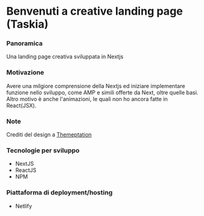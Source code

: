 # Benvenuti a creative landing page (Taskia)

### Panoramica
Una landing page creativa sviluppata in Nextjs

### Motivazione
Avere una milgiore comprensione della Nextjs ed iniziare implementare funzione nello sviluppo, come AMP e simili offerte da Next, oltre quelle basi. 
Altro motivo è anche l'animazioni, le quali non ho ancora fatte in React(JSX).

### Note
Crediti del design a [Themeptation](https://www.behance.net/themeptation)

### Tecnologie per sviluppo
* NextJS
* ReactJS
* NPM

### Piattaforma di deployment/hosting
* Netlify
